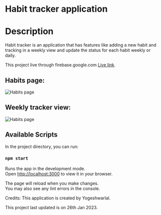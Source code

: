 # Habit tracker application

# Description
Habit tracker is an application that has features like adding a new habit and tracking in a weekly view and update the status for each habit weekly or daily.

This project live through firebase.google.com [Live link](https://habit-tracker-ef3c4.web.app/).

## Habits page:

![Habits page](https://i.ibb.co/Wyq0BSm/habit.png)


## Weekly tracker view:

![Habits page](https://i.ibb.co/0CNbmSC/habit.png)



## Available Scripts

In the project directory, you can run:

### `npm start`

Runs the app in the development mode.\
Open [http://localhost:3000](http://localhost:3000) to view it in your browser.

The page will reload when you make changes.\
You may also see any lint errors in the console.


Credits: This application is created by Yogeshwarlal.

This project last updated is on 26th Jan 2023.
